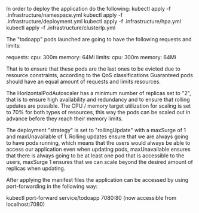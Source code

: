 In order to deploy the application do the following:
kubectl apply -f .infrastructure/namespace.yml
kubectl apply -f .infrastructure/deployment.yml
kubectl apply -f .infrastructure/hpa.yml
kubectl apply -f .infrastructure/clusterIp.yml

The "todoapp" pods launched are going to have the following requests and limits:

requests:
    cpu: 300m
    memory: 64Mi
limits:
    cpu: 300m
    memory: 64Mi

That is to ensure that these pods are the last ones to be evicted due to resource constraints, according to the QoS classifications Guaranteed pods should have an equal amount of requests and limits resources.

The HorizontalPodAutoscaler has a minimum number of replicas set to "2", that is to ensure high availability and redundancy and to ensure that rolling updates are possible.
The CPU / memory target utilization for scaling is set to 70% for both types of resources, this way the pods can be scaled out in advance before they reach their memory limits. 

The deployment "strategy" is set to "rollingUpdate" with a maxSurge of 1 and maxUnavailable of 1. Rolling updates ensure that we are always going to have pods running, which means that the users would always be able to access our application even when updating pods, maxUnavailable ensures that there is always going to be at least one pod that is accessible to the users, maxSurge 1 ensures that we can scale beyond the desired amount of replicas when updating.

After applying the manifest files the application can be accessed by using port-forwarding in the following way:

kubectl port-forward service/todoapp 7080:80 (now accessible from localhost:7080)